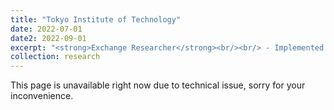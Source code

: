```yaml
---
title: "Tokyo Institute of Technology"
date: 2022-07-01
date2: 2022-09-01
excerpt: "<strong>Exchange Researcher</strong><br/><br/> - Implemented formation control and control barrier function (CBF) to synchronize drone swarm while interacting with human. <br/> - Developed a virtual reality interface using Unity to receive command execution from human operator’s hand movement and receive feedback visualization through a head-mounted display. <br/> - Conducted individual research project under the supervision of Assoc. Prof. Takeshi Hatanaka. <br/> <img src='/images/about_images/tokyo8.gif' width='250' height='250'> <img src='/images/research_images/tokyo6.jpg' width='250' height='250'>"
collection: research
---
```

This page is unavailable right now due to technical issue, sorry for your inconvenience.
